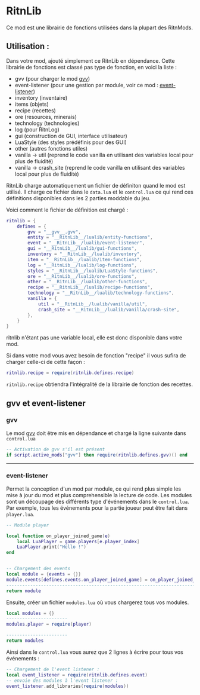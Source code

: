 # RitnLib

Ce mod est une librairie de fonctions utilisées dans la plupart des RitnMods.

## Utilisation :

Dans votre mod, ajouté simplement ce RitnLib en dépendance.
Cette librairie de fonctions est classé pas type de fonction, en voici la liste :

* gvv (pour charger le mod [gvv](https://mods.factorio.com/mod/gvv))
* event-listener (pour une gestion par module, voir ce mod : [event-listener](https://mods.factorio.com/mod/event-listener))
* inventory (inventaire)
* items (objets)
* recipe (recettes)
* ore (resources, minerais)
* technology (technologies)
* log (pour RitnLog)
* gui (construction de GUI, interface utilisateur)
* LuaStyle (des styles prédéfinis pour des GUI)
* other (autres fonctions utiles)
* vanilla -> util (reprend le code vanilla en utilisant des variables local pour plus de fluidité)
* vanilla -> crash_site (reprend le code vanilla en utilisant des variables local pour plus de fluidité)

RitnLib charge automatiquement un fichier de définiton quand le mod est utilisé. Il charge ce fichier dans le ``data.lua`` et le ``control.lua`` ce qui rend ces définitions disponibles dans les 2 parties moddable du jeu.

Voici comment le fichier de définition est chargé :

```lua
ritnlib = {
    defines = {
        gvv = "__gvv__.gvv",
        entity = "__RitnLib__/lualib/entity-functions",
        event = "__RitnLib__/lualib/event-listener",
        gui = "__RitnLib__/lualib/gui-functions",
        inventory = "__RitnLib__/lualib/inventory",
        item = "__RitnLib__/lualib/item-functions",
        log = "__RitnLib__/lualib/log-functions",
        styles = "__RitnLib__/lualib/LuaStyle-functions",
        ore = "__RitnLib__/lualib/ore-functions",
        other = "__RitnLib__/lualib/other-functions",
        recipe = "__RitnLib__/lualib/recipe-functions",
        technology = "__RitnLib__/lualib/technology-functions",
        vanilla = {
            util = "__RitnLib__/lualib/vanilla/util",
            crash_site = "__RitnLib__/lualib/vanilla/crash-site",
        },
    }
}
```
ritnlib n'étant pas une variable local, elle est donc disponible dans votre mod.

Si dans votre mod vous avez besoin de fonction "recipe" il vous sufira de charger celle-ci de cette façon :
```lua
ritnlib.recipe = require(ritnlib.defines.recipe)
```

``ritnlib.recipe`` obtiendra l'intégralité de la librairie de fonction des recettes.

## gvv et event-listener

### gvv
Le mod [gvv](https://mods.factorio.com/mod/gvv) doit être mis en dépendance et chargé la ligne suivante dans ``control.lua``
```lua
-- Activation de gvv s'il est présent
if script.active_mods["gvv"] then require(ritnlib.defines.gvv)() end
```
---
### event-listener
Permet la conception d'un mod par module, ce qui rend plus simple les mise à jour du mod et plus comprehensible la lecture de code.
Les modules sont un découpage des différents type d'événements dans le ``control.lua``.
Par exemple, tous les événements pour la partie joueur peut être fait dans ``player.lua``.

```lua
-- Module player

local function on_player_joined_game(e)
    local LuaPlayer = game.players[e.player_index]
    LuaPlayer.print("Hello !")
end


-- Chargement des events
local module = {events = {}}
module.events[defines.events.on_player_joined_game] = on_player_joined_game
-------------------------------------------------------------------------
return module
```

Ensuite, créer un fichier ``modules.lua`` où vous chargerez tous vos modules.
```lua
local modules = {}
-----------------------
modules.player = require(player)

-----------------------
return modules
```

Ainsi dans le ``control.lua`` vous aurez que 2 lignes à écrire pour tous vos événements :
```lua
-- Chargement de l'event listener :
local event_listener = require(ritnlib.defines.event)
-- envoie des modules à l'event listener :
event_listener.add_libraries(require(modules))
```








